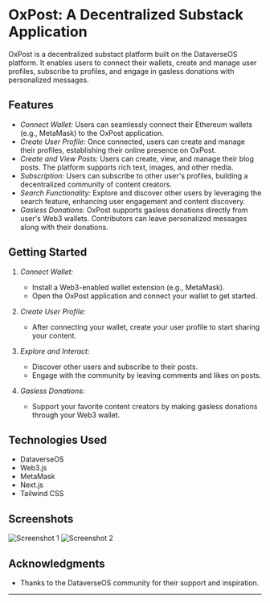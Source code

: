 # OxPost:  A Decentralized Substack Application

OxPost is a decentralized substact platform built on the DataverseOS platform. It enables users to connect their wallets, create and manage user profiles, subscribe to profiles, and engage in gasless donations with personalized messages.

## Features
 
- *Connect Wallet:* Users can seamlessly connect their Ethereum wallets (e.g., MetaMask) to the OxPost application.
- *Create User Profile:* Once connected, users can create and manage their profiles, establishing their online presence on OxPost.
- *Create and View Posts:* Users can create, view, and manage their blog posts. The platform supports rich text, images, and other media.
- *Subscription:* Users can subscribe to other user's profiles, building a decentralized community of content creators.
- *Search Functionality:* Explore and discover other users by leveraging the search feature, enhancing user engagement and content discovery.
- *Gasless Donations:* OxPost supports gasless donations directly from user's Web3 wallets. Contributors can leave personalized messages along with their donations.

## Getting Started

1. *Connect Wallet:*
   - Install a Web3-enabled wallet extension (e.g., MetaMask).
   - Open the OxPost application and connect your wallet to get started.

2. *Create User Profile:*
   - After connecting your wallet, create your user profile to start sharing your content.

3. *Explore and Interact:*
   - Discover other users and subscribe to their posts.
   - Engage with the community by leaving comments and likes on posts.

4. *Gasless Donations:*
   - Support your favorite content creators by making gasless donations through your Web3 wallet.

## Technologies Used

- DataverseOS
- Web3.js
- MetaMask
- Next.js
- Tailwind CSS

## Screenshots

![Screenshot 1](https://gateway.pinata.cloud/ipfs/QmZqFChUWS4vCrGHv3RvrNNX9nxnziGu23PaPgDHsnagN4)
![Screenshot 2](https://gateway.pinata.cloud/ipfs/Qmd3xqGLX3UhTY8z7ea1Cjro6HY52JgKs6AWk6A1ukprnY)


## Acknowledgments

- Thanks to the DataverseOS community for their support and inspiration.

---
